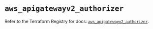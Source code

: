 # `aws_apigatewayv2_authorizer`

Refer to the Terraform Registry for docs: [`aws_apigatewayv2_authorizer`](https://registry.terraform.io/providers/hashicorp/aws/5.76.0/docs/resources/apigatewayv2_authorizer).
